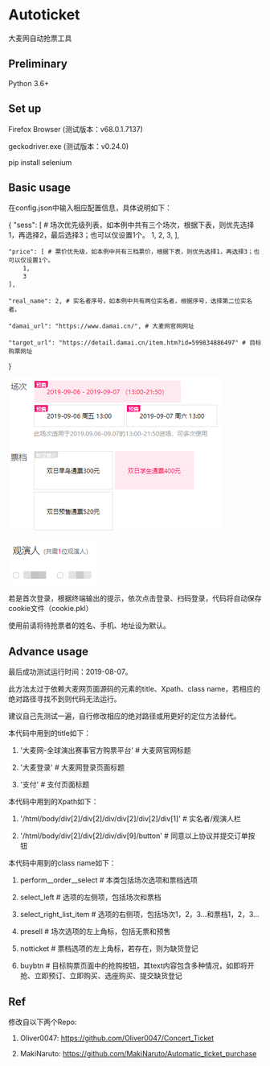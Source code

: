 # Autoticket
大麦网自动抢票工具

## Preliminary
Python 3.6+

## Set up
Firefox Browser (测试版本：v68.0.1.7137)

geckodriver.exe (测试版本：v0.24.0)

pip install selenium

## Basic usage
在config.json中输入相应配置信息，具体说明如下：

{
    "sess": [ # 场次优先级列表，如本例中共有三个场次，根据下表，则优先选择1，再选择2，最后选择3；也可以仅设置1个。
        1,
        2,
        3,
    ],
    
    "price": [ # 票价优先级，如本例中共有三档票价，根据下表，则优先选择1，再选择3；也可以仅设置1个。
        1,
        3
    ],
    
    "real_name": 2, # 实名者序号，如本例中共有两位实名者，根据序号，选择第二位实名者。
    
    "damai_url": "https://www.damai.cn/", # 大麦网官网网址
    
    "target_url": "https://detail.damai.cn/item.htm?id=599834886497" # 目标购票网址
    
}

![avatar](/picture/1.png)

![avatar](/picture/2.png)

若是首次登录，根据终端输出的提示，依次点击登录、扫码登录，代码将自动保存cookie文件（cookie.pkl）

使用前请将待抢票者的姓名、手机、地址设为默认。

## Advance usage
最后成功测试运行时间：2019-08-07。

此方法太过于依赖大麦网页面源码的元素的title、Xpath、class name，若相应的绝对路径寻找不到则代码无法运行。

建议自己先测试一遍，自行修改相应的绝对路径或用更好的定位方法替代。

本代码中用到的title如下：

1. '大麦网-全球演出赛事官方购票平台' # 大麦网官网标题

2. '大麦登录' # 大麦网登录页面标题

3. '支付' # 支付页面标题

本代码中用到的Xpath如下：

1. '/html/body/div[2]/div[2]/div/div[2]/div[2]/div[1]' # 实名者/观演人栏

2. '/html/body/div[2]/div[2]/div/div[9]/button' # 同意以上协议并提交订单按钮

本代码中用到的class name如下：

1. perform__order__select # 本类包括场次选项和票档选项

2. select_left # 选项的左侧项，包括场次和票档

3. select_right_list_item # 选项的右侧项，包括场次1，2，3...和票档1，2，3...

4. presell # 场次选项的左上角标，包括无票和预售

5. notticket # 票档选项的左上角标，若存在，则为缺货登记

6. buybtn # 目标购票页面中的抢购按钮，其text内容包含多种情况，如即将开抢、立即预订、立即购买、选座购买、提交缺货登记

## Ref
修改自以下两个Repo:

1. Oliver0047: https://github.com/Oliver0047/Concert_Ticket

2. MakiNaruto: https://github.com/MakiNaruto/Automatic_ticket_purchase
